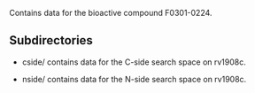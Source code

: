 Contains data for the bioactive compound F0301-0224.

## Subdirectories

- cside/ contains data for the C-side search space on rv1908c.

- nside/ contains data for the N-side search space on rv1908c.

